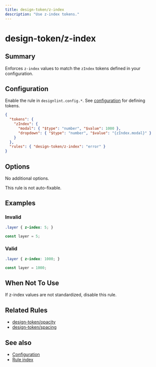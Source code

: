 ```yaml
---
title: design-token/z-index
description: "Use z-index tokens."
---
```


# design-token/z-index

## Summary
Enforces `z-index` values to match the `zIndex` tokens defined in your configuration.

## Configuration
Enable the rule in `designlint.config.*`. See [configuration](../../configuration.md) for defining tokens.

```json
{
  "tokens": {
    "zIndex": {
      "modal": { "$type": "number", "$value": 1000 },
      "dropdown": { "$type": "number", "$value": "{zIndex.modal}" }
    }
  },
  "rules": { "design-token/z-index": "error" }
}
```

## Options
No additional options.

This rule is not auto-fixable.

## Examples

### Invalid

```css
.layer { z-index: 5; }
```

```ts
const layer = 5;
```

### Valid

```css
.layer { z-index: 1000; }
```

```ts
const layer = 1000;
```

## When Not To Use
If z-index values are not standardized, disable this rule.

## Related Rules
- [design-token/opacity](./opacity.md)
- [design-token/spacing](./spacing.md)

## See also
- [Configuration](../../configuration.md)
- [Rule index](../index.md)
